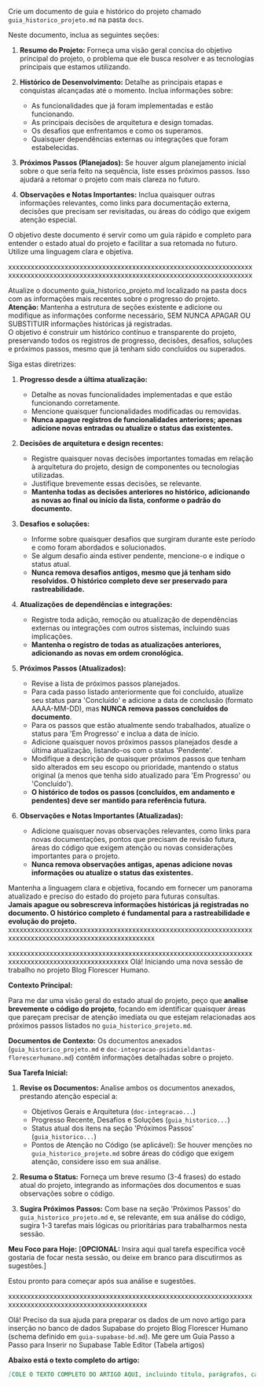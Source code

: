 Crie um documento de guia e histórico do projeto chamado `guia_historico_projeto.md` na pasta `docs`.

Neste documento, inclua as seguintes seções:

1.  **Resumo do Projeto:** Forneça uma visão geral concisa do objetivo principal do projeto, o problema que ele busca resolver e as tecnologias principais que estamos utilizando.

2.  **Histórico de Desenvolvimento:** Detalhe as principais etapas e conquistas alcançadas até o momento. Inclua informações sobre:
    * As funcionalidades que já foram implementadas e estão funcionando.
    * As principais decisões de arquitetura e design tomadas.
    * Os desafios que enfrentamos e como os superamos.
    * Quaisquer dependências externas ou integrações que foram estabelecidas.

3.  **Próximos Passos (Planejados):** Se houver algum planejamento inicial sobre o que seria feito na sequência, liste esses próximos passos. Isso ajudará a retomar o projeto com mais clareza no futuro.

4.  **Observações e Notas Importantes:** Inclua quaisquer outras informações relevantes, como links para documentação externa, decisões que precisam ser revisitadas, ou áreas do código que exigem atenção especial.

O objetivo deste documento é servir como um guia rápido e completo para entender o estado atual do projeto e facilitar a sua retomada no futuro. Utilize uma linguagem clara e objetiva.

xxxxxxxxxxxxxxxxxxxxxxxxxxxxxxxxxxxxxxxxxxxxxxxxxxxxxxxxxxxxxxxxxxxxxxxxxxxxxxxxxxxxxxxxxxxxxxxxxxxxxxxxxxxxxxxxxxxxxxxxxxxxxxxxxx

Atualize o documento guia_historico_projeto.md localizado na pasta docs com as informações mais recentes sobre o progresso do projeto.  
**Atenção:** Mantenha a estrutura de seções existente e adicione ou modifique as informações conforme necessário, SEM NUNCA APAGAR OU SUBSTITUIR informações históricas já registradas.  
O objetivo é construir um histórico contínuo e transparente do projeto, preservando todos os registros de progresso, decisões, desafios, soluções e próximos passos, mesmo que já tenham sido concluídos ou superados.

Siga estas diretrizes:

1.  **Progresso desde a última atualização:**  
    - Detalhe as novas funcionalidades implementadas e que estão funcionando corretamente.
    - Mencione quaisquer funcionalidades modificadas ou removidas.
    - **Nunca apague registros de funcionalidades anteriores; apenas adicione novas entradas ou atualize o status das existentes.**

2.  **Decisões de arquitetura e design recentes:**  
    - Registre quaisquer novas decisões importantes tomadas em relação à arquitetura do projeto, design de componentes ou tecnologias utilizadas.
    - Justifique brevemente essas decisões, se relevante.
    - **Mantenha todas as decisões anteriores no histórico, adicionando as novas ao final ou início da lista, conforme o padrão do documento.**

3.  **Desafios e soluções:**  
    - Informe sobre quaisquer desafios que surgiram durante este período e como foram abordados e solucionados.
    - Se algum desafio ainda estiver pendente, mencione-o e indique o status atual.
    - **Nunca remova desafios antigos, mesmo que já tenham sido resolvidos. O histórico completo deve ser preservado para rastreabilidade.**

4.  **Atualizações de dependências e integrações:**  
    - Registre toda adição, remoção ou atualização de dependências externas ou integrações com outros sistemas, incluindo suas implicações.
    - **Mantenha o registro de todas as atualizações anteriores, adicionando as novas em ordem cronológica.**

5.  **Próximos Passos (Atualizados):**
    - Revise a lista de próximos passos planejados.
    - Para cada passo listado anteriormente que foi concluído, atualize seu status para 'Concluído' e adicione a data de conclusão (formato AAAA-MM-DD), mas **NUNCA remova passos concluídos do documento**.
    - Para os passos que estão atualmente sendo trabalhados, atualize o status para 'Em Progresso' e inclua a data de início.
    - Adicione quaisquer novos próximos passos planejados desde a última atualização, listando-os com o status 'Pendente'.
    - Modifique a descrição de quaisquer próximos passos que tenham sido alterados em seu escopo ou prioridade, mantendo o status original (a menos que tenha sido atualizado para 'Em Progresso' ou 'Concluído').
    - **O histórico de todos os passos (concluídos, em andamento e pendentes) deve ser mantido para referência futura.**

6.  **Observações e Notas Importantes (Atualizadas):**  
    - Adicione quaisquer novas observações relevantes, como links para novas documentações, pontos que precisam de revisão futura, áreas do código que exigem atenção ou novas considerações importantes para o projeto.
    - **Nunca remova observações antigas, apenas adicione novas informações ou atualize o status das existentes.**

Mantenha a linguagem clara e objetiva, focando em fornecer um panorama atualizado e preciso do estado do projeto para futuras consultas.  
**Jamais apague ou sobrescreva informações históricas já registradas no documento. O histórico completo é fundamental para a rastreabilidade e evolução do projeto.**
xxxxxxxxxxxxxxxxxxxxxxxxxxxxxxxxxxxxxxxxxxxxxxxxxxxxxxxxxxxxxxxxxxxxxxxxxxxxxxxxxxxxxxxxxxxxxxxxxxxxxxxx


xxxxxxxxxxxxxxxxxxxxxxxxxxxxxxxxxxxxxxxxxxxxxxxxxxxxxxxxxxxxxxxxxxxxxxxxxxxxxxxxxxxxxxxxxxxxxxxxx
Olá! Iniciando uma nova sessão de trabalho no projeto Blog Florescer Humano.

**Contexto Principal:**

Para me dar uma visão geral do estado atual do projeto, peço que **analise brevemente o código do projeto**, focando em identificar quaisquer áreas que pareçam precisar de atenção imediata ou que estejam relacionadas aos próximos passos listados no `guia_historico_projeto.md`.

**Documentos de Contexto:**
Os documentos anexados (`guia_historico_projeto.md` e `doc-integracao-psidanieldantas-florescerhumano.md`) contêm informações detalhadas sobre o projeto.

**Sua Tarefa Inicial:**
1.  **Revise os Documentos:** Analise ambos os documentos anexados, prestando atenção especial a:
    * Objetivos Gerais e Arquitetura (`doc-integracao...`)
    * Progresso Recente, Desafios e Soluções (`guia_historico...`)
    * Status atual dos itens na seção 'Próximos Passos' (`guia_historico...`)
    * Pontos de Atenção no Código (se aplicável): Se houver menções no `guia_historico_projeto.md` sobre áreas do código que exigem atenção, considere isso em sua análise.

2.  **Resuma o Status:** Forneça um breve resumo (3-4 frases) do estado atual do projeto, integrando as informações dos documentos e suas observações sobre o código.

3.  **Sugira Próximos Passos:** Com base na seção 'Próximos Passos' do `guia_historico_projeto.md` e, se relevante, em sua análise do código, sugira 1-3 tarefas mais lógicas ou prioritárias para trabalharmos nesta sessão.

**Meu Foco para Hoje:**
[**OPCIONAL:** Insira aqui qual tarefa específica você gostaria de focar nesta sessão, ou deixe em branco para discutirmos as sugestões.]

Estou pronto para começar após sua análise e sugestões.

xxxxxxxxxxxxxxxxxxxxxxxxxxxxxxxxxxxxxxxxxxxxxxxxxxxxxxxxxxxxxxxxxxxxxxxxxxxxxxxxxxxxxxxxxxxxxxxxxxxxxx

Olá! Preciso da sua ajuda para preparar os dados de um novo artigo para inserção no banco de dados Supabase do projeto Blog Florescer Humano (schema definido em `guia-supabase-bd.md`). Me gere um Guia Passo a Passo para Inserir no Supabase Table Editor (Tabela artigos)

**Abaixo está o texto completo do artigo:**

```markdown
[COLE O TEXTO COMPLETO DO ARTIGO AQUI, incluindo título, parágrafos, cabeçalhos Markdown/HTML e a linha da imagem como ![descrição](nome-arquivo.png)].